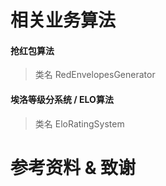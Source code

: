 # 相关业务算法

#### 抢红包算法 
> 类名 RedEnvelopesGenerator
#### 埃洛等级分系统 / ELO算法
> 类名 EloRatingSystem

# 参考资料 & 致谢


